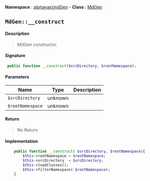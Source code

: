 **Namespace**  : [alphayax\mdGen](../__NAMESPACE__.md) -
**Class** : [MdGen](__CLASS__.md)

## `MdGen::__construct`

#### Description

> MdGen constructor.

#### Signature

```php
 public function __construct($srcDirectory, $rootNamespace);
```

#### Parameters

| Name | Type | Description |
|---|---|---|
| `$srcDirectory` | unknown |  |
| `$rootNamespace` | unknown |  |

#### Return

> No Return

#### Implementation

```php
    public function __construct( $srcDirectory, $rootNamespace){
        $this->rootNamespace = $rootNamespace;
        $this->srcDirectory  = $srcDirectory;
        $this->loadClasses();
        $this->filterNamespace( $rootNamespace);
    }

```
